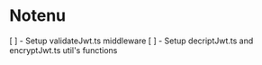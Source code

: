 # Notenu

[ ] - Setup validateJwt.ts middleware
[ ] - Setup decriptJwt.ts and encryptJwt.ts util's functions

